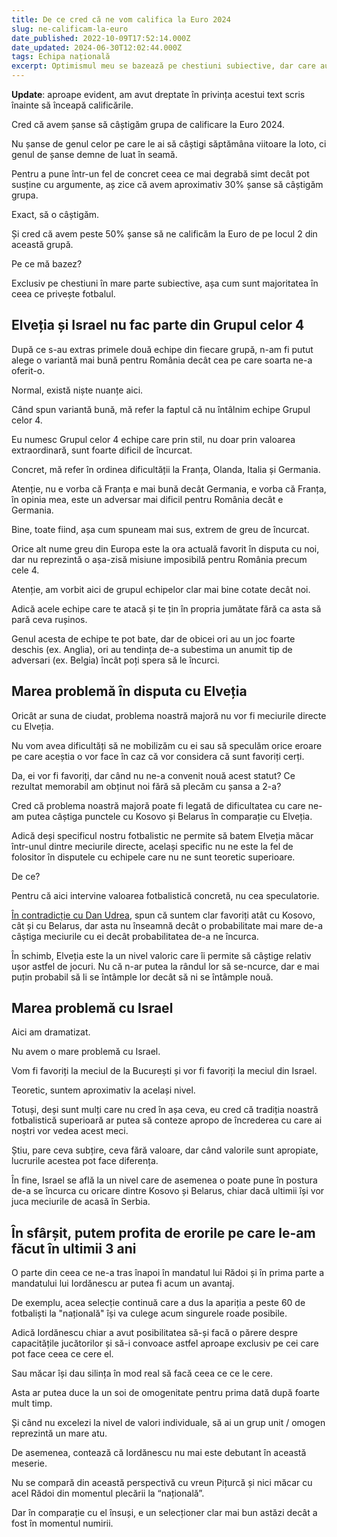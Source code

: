 ```yaml
---
title: De ce cred că ne vom califica la Euro 2024
slug: ne-calificam-la-euro
date_published: 2022-10-09T17:52:14.000Z
date_updated: 2024-06-30T12:02:44.000Z
tags: Echipa națională
excerpt: Optimismul meu se bazează pe chestiuni subiective, dar care au totuși legătura cu faptele concrete din istoricul echipei "naționale"
---
```


**Update**: aproape evident, am avut dreptate în privința acestui text scris înainte să înceapă calificările.

Cred că avem șanse să câștigăm grupa de calificare la Euro 2024.

Nu șanse de genul celor pe care le ai să câștigi săptămâna viitoare la loto, ci genul de șanse demne de luat în seamă.

Pentru a pune într-un fel de concret ceea ce mai degrabă simt decât pot susține cu argumente, aș zice că avem aproximativ 30% șanse să câștigăm grupa.

Exact, să o câștigăm.

Și cred că avem peste 50% șanse să ne calificăm la Euro de pe locul 2 din această grupă.

Pe ce mă bazez?

Exclusiv pe chestiuni în mare parte subiective, așa cum sunt majoritatea în ceea ce privește fotbalul.

## Elveția și Israel nu fac parte din Grupul celor 4

După ce s-au extras primele două echipe din fiecare grupă, n-am fi putut alege o variantă mai bună pentru România decât cea pe care soarta ne-a oferit-o.

Normal, există niște nuanțe aici.

Când spun variantă bună, mă refer la faptul că nu întâlnim echipe Grupul celor 4.

Eu numesc Grupul celor 4 echipe care prin stil, nu doar prin valoarea extraordinară, sunt foarte dificil de încurcat.

Concret, mă refer în ordinea dificultății la Franța, Olanda, Italia și Germania.

Atenție, nu e vorba că Franța e mai bună decât Germania, e vorba că Franța, în opinia mea, este un adversar mai dificil pentru România decât e Germania.

Bine, toate fiind, așa cum spuneam mai sus, extrem de greu de încurcat.

Orice alt nume greu din Europa este la ora actuală favorit în disputa cu noi, dar nu reprezintă o așa-zisă misiune imposibilă pentru România precum cele 4.

Atenție, am vorbit aici de grupul echipelor clar mai bine cotate decât noi.

Adică acele echipe care te atacă și te țin în propria jumătate fără ca asta să pară ceva rușinos.

Genul acesta de echipe te pot bate, dar de obicei ori au un joc foarte deschis (ex. Anglia), ori au tendința de-a subestima un anumit tip de adversari (ex. Belgia) încât poți spera să le încurci.

## Marea problemă în disputa cu Elveția

Oricât ar suna de ciudat, problema noastră majoră nu vor fi meciurile directe cu Elveția.

Nu vom avea dificultăți să ne mobilizăm cu ei sau să speculăm orice eroare pe care aceștia o vor face în caz că vor considera că sunt favoriți cerți.

Da, ei vor fi favoriți, dar când nu ne-a convenit nouă acest statut? Ce rezultat memorabil am obținut noi fără să plecăm cu șansa a 2-a?

Cred că problema noastră majoră poate fi legată de dificultatea cu care ne-am putea câștiga punctele cu Kosovo și Belarus în comparație cu Elveția.

Adică deși specificul nostru fotbalistic ne permite să batem Elveția măcar într-unul dintre meciurile directe, același specific nu ne este la fel de folositor în disputele cu echipele care nu ne sunt teoretic superioare.

De ce?

Pentru că aici intervine valoarea fotbalistică concretă, nu cea speculatorie.

[În contradicție cu Dan Udrea](https://www.gsp.ro/opinii/editorial-dan-udrea-cine-tine-un-pariu-vom-termina-sub-kosovo-676688-comentarii.html), spun că suntem clar favoriți atât cu Kosovo, cât și cu Belarus, dar asta nu înseamnă decât o probabilitate mai mare de-a câștiga meciurile cu ei decât probabilitatea de-a ne încurca.

În schimb, Elveția este la un nivel valoric care îi permite să câștige relativ ușor astfel de jocuri. Nu că n-ar putea la rândul lor să se-ncurce, dar e mai puțin probabil să li se întâmple lor decât să ni se întâmple nouă.

## Marea problemă cu Israel

Aici am dramatizat.

Nu avem o mare problemă cu Israel.

Vom fi favoriți la meciul de la București și vor fi favoriți la meciul din Israel.

Teoretic, suntem aproximativ la același nivel.

Totuși, deși sunt mulți care nu cred în așa ceva, eu cred că tradiția noastră fotbalistică superioară ar putea să conteze apropo de încrederea cu care ai noștri vor vedea acest meci.

Știu, pare ceva subțire, ceva fără valoare, dar când valorile sunt apropiate, lucrurile acestea pot face diferența.

În fine, Israel se află la un nivel care de asemenea o poate pune în postura de-a se încurca cu oricare dintre Kosovo și Belarus, chiar dacă ultimii își vor juca meciurile de acasă în Serbia.

## În sfârșit, putem profita de erorile pe care le-am făcut în ultimii 3 ani

O parte din ceea ce ne-a tras înapoi în mandatul lui Rădoi și în prima parte a mandatului lui Iordănescu ar putea fi acum un avantaj.

De exemplu, acea selecție continuă care a dus la apariția a peste 60 de fotbaliști la "națională" își va culege acum singurele roade posibile.

Adică Iordănescu chiar a avut posibilitatea să-și facă o părere despre capacitățile jucătorilor și să-i convoace astfel aproape exclusiv pe cei care pot face ceea ce cere el.

Sau măcar își dau silința în mod real să facă ceea ce ce le cere.

Asta ar putea duce la un soi de omogenitate pentru prima dată după foarte mult timp.

Și când nu excelezi la nivel de valori individuale, să ai un grup unit / omogen reprezintă un mare atu.

De asemenea, contează că Iordănescu nu mai este debutant în această meserie.

Nu se compară din această perspectivă cu vreun Pițurcă și nici măcar cu acel Rădoi din momentul plecării la “națională”.

Dar în comparație cu el însuși, e un selecționer clar mai bun astăzi decât a fost în momentul numirii.

